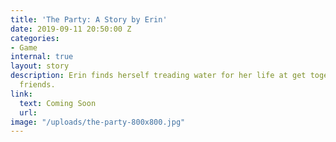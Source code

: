 ```yaml
---
title: 'The Party: A Story by Erin'
date: 2019-09-11 20:50:00 Z
categories:
- Game
internal: true
layout: story
description: Erin finds herself treading water for her life at get together of close
  friends.
link:
  text: Coming Soon
  url: 
image: "/uploads/the-party-800x800.jpg"
---
```


